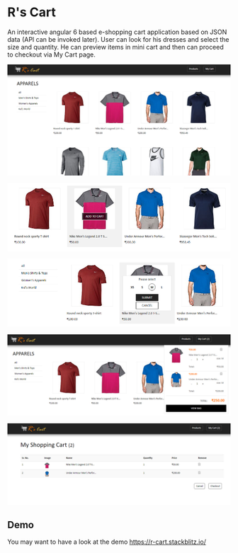
# R's Cart

An interactive angular 6 based e-shopping cart application based on JSON data (API can be invoked later). User can look for his dresses and select the size and quantity. He can preview items in mini cart and then can proceed to checkout via My Cart page.

![alt text](img/product_page.jpg)

![alt text](img/addToCart.jpg)

![alt text](img/SizeSelect.jpg)

![alt text](img/miniCart.jpg)

![alt text](img/myCart.jpg)

## Demo
You may want to have a look at the demo https://r-cart.stackblitz.io/
